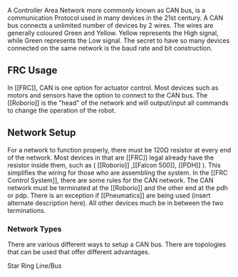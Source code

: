 A Controller Area Network more commonly known as CAN bus, is a communication Protocol used in many devices in the 21st century. A CAN bus connects a unlimited number of devices by 2 wires. The wires are generally coloured Green and Yellow. Yellow represents the High signal, while Green represents the Low signal. The secret to have so many devices connected on the same network is the baud rate and bit construction. 

## FRC Usage
In [[FRC]], CAN is one option for actuator control. Most devices such as motors and sensors have the option to connect to the CAN bus. The [[Roborio]] is the "head" of the network and will output/input all commands to change the operation of the robot. 

## Network Setup
For a network to function properly, there must be 120Ω resistor at every end of the network. Most devices in that are [[FRC]] legal already have the resistor inside them, such as ( [[Roborio]] ,[[Falcon 500]], [[PDH]] ). This simplifies the wiring for those who are assembling the system. In the [[FRC Control System]], there are some rules for the CAN network. The CAN network must be terminated at the [[Roborio]] and the other end at the pdh or pdp. There is an exception if [[Pneumatics]] are being used (insert alternate description here). All other devices much be in between the two terminations. 

### Network Types
There are various different ways to setup a CAN bus. There are topologies that can be used that offer different advantages. 

Star
Ring
Line/Bus
